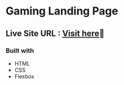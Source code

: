 # Gaming Landing Page
## Live Site URL : [Visit here](https://effervescent-elf-ce99ae.netlify.app)🚀
### Built with
- HTML
- CSS
- Flexbox

